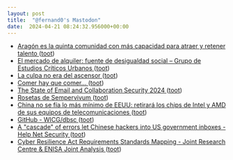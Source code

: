 ```yaml
---
layout: post
title:  "@fernand0's Mastodon"
date:  2024-04-21 08:24:32.956000+00:00
---
```

*  [Aragón es la quinta comunidad con más capacidad para atraer y retener talento ](https://www.elperiodicodearagon.com/aragon/2024/04/15/aragon-quinta-comunidad-capacidad-atraer-talento-101112641.html?am) ([toot](https://mastodon.social/@fernand0/112308248442023151))
*  [El mercado de alquiler: fuente de desigualdad social – Grupo de Estudios Críticos Urbanos ](https://estudioscriticosurbanos.com/2024/04/15/el-mercadode-alquiler) ([toot](https://mastodon.social/@fernand0/112306524056834200))
*  [La culpa no era del ascensor ](https://cadenaser.com/nacional/2024/04/15/la-culpa-no-era-del-ascensor-cadena-ser) ([toot](https://mastodon.social/@fernand0/112304810537033295))
*  [Comer hay que comer… ](https://avecesunafoto.wordpress.com/2024/04/20/comer-hay-que-comer) ([toot](https://mastodon.social/@fernand0/112304570200936177))
*  [The State of Email and Collaboration Security 2024 ](https://www.mimecast.com/the-state-of-email-and-collaboration-security-2024) ([toot](https://mastodon.social/@fernand0/112304534836988854))
*  [Rosetas de Sempervivum ](https://www.flickr.com/photos/fernand0/53653241454) ([toot](https://mastodon.social/@fernand0/112304320745430138))
*  [China no se fía lo más mínimo de EEUU: retirará los chips de Intel y AMD de sus equipos de telecomunicaciones ](https://www.xataka.com/empresas-y-economia/china-no-se-fia-minimo-eeuu-retirara-chips-intel-amd-sus-equipos-telecomunicacione) ([toot](https://mastodon.social/@fernand0/112304217611254962))
*  [GitHub - WICG/dbsc ](https://github.com/WICG/dbs) ([toot](https://mastodon.social/@fernand0/112304007191513833))
*  [A "cascade" of errors let Chinese hackers into US government inboxes - Help Net Security ](https://www.helpnetsecurity.com/2024/04/03/microsoft-storm-0558-key) ([toot](https://mastodon.social/@fernand0/112303333895739590))
*  [Cyber Resilience Act Requirements Standards Mapping - Joint Research Centre & ENISA Joint Analysis ](https://www.enisa.europa.eu/publications/cyber-resilience-act-requirements-standards-mappin) ([toot](https://mastodon.social/@fernand0/112303084115110220))
